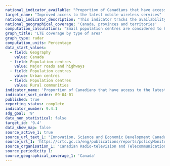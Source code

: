 ```yaml
---
national_indicator_available: "Proportion of Canadians that have access to the latest generally deployed mobile wireless technology"
target_name: "Improved access to the latest mobile wireless services"
national_indicator_description: "This indicator tracks the availability of the latest generally deployed mobile wireless technology by the type of region" 
national_geographical_coverage: 'Canada, provinces and territories' 
computation_calculations: "Small population centres are considered to have populations of between 1,000 and 29,999. Medium population centres are considered to have populations of between 30,000 and 99,999. Large population centres are considered to have populations greater than 100,000. Rural areas have populations of less than 1,000, or fewer than 400 people per square kilometre."
graph_title: 'LTE coverage by type of area'
graph_type: radar
computation_units: Percentage
data_start_values:
  - field: Geography
    value: Canada
  - field: Population centres
    value: Major roads and highways
  - field: Population centres
    value: Urban centres
  - field: Population centres
    value: Rural communities
indicator_name: 'Proportion of Canadians that have access to the latest generally deployed mobile wireless technology'
indicator_sort_order: 09-04-01
published: true
reporting_status: complete
indicator_number: 9.4.1
sdg_goal: '9'
data_non_statistical: false
target_id: '9.4'
data_show_map: false
source_active_1: true
source_url_text_1: "Innovation, Science and Economic Development Canada (ISED) and CRTC data collection"
source_url_1: 'https://crtc.gc.ca/eng/publications/reports/policyMonitoring/2020/cmr4.htm'
source_organisation_1: "Canadian Radio-television and Telecommunications Commission"
source_periodicity_1:
source_geographical_coverage_1: 'Canada'
---
```

